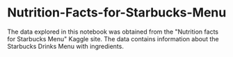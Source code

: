# Nutrition-Facts-for-Starbucks-Menu
The data explored in this notebook was obtained from the "Nutrition facts for Starbucks Menu" Kaggle site. The data contains information about the Starbucks Drinks Menu with ingredients.
